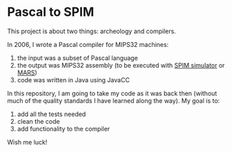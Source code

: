 # Pascal to SPIM

This project is about two things: archeology and compilers.

In 2006, I wrote a Pascal compiler for MIPS32 machines:

1) the input was a subset of Pascal language
2) the output was MIPS32 assembly (to be executed with [SPIM simulator](http://spimsimulator.sourceforge.net/) or [MARS](https://courses.missouristate.edu/KenVollmar/MARS/))
3) code was written in Java using JavaCC

In this repository, I am going to take my code as it was back then (without much of the quality standards I have learned along the way). My goal is to:

1) add all the tests needed
2) clean the code
3) add functionality to the compiler

Wish me luck!